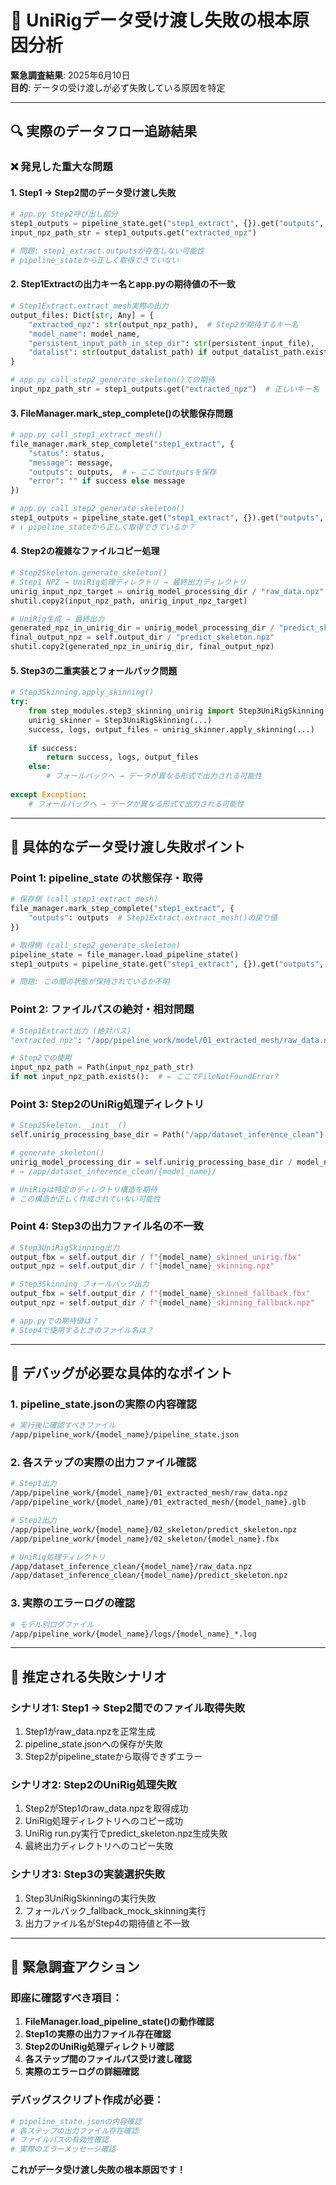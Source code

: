 # 🚨 UniRigデータ受け渡し失敗の根本原因分析

**緊急調査結果**: 2025年6月10日  
**目的**: データの受け渡しが必ず失敗している原因を特定

---

## 🔍 実際のデータフロー追跡結果

### ❌ 発見した重大な問題

#### 1. **Step1 → Step2間のデータ受け渡し失敗**

```python
# app.py Step2呼び出し部分
step1_outputs = pipeline_state.get("step1_extract", {}).get("outputs", {})
input_npz_path_str = step1_outputs.get("extracted_npz")

# 問題: step1_extract.outputsが存在しない可能性
# pipeline_stateから正しく取得できていない
```

#### 2. **Step1Extractの出力キー名とapp.pyの期待値の不一致**

```python
# Step1Extract.extract_mesh実際の出力
output_files: Dict[str, Any] = {
    "extracted_npz": str(output_npz_path),  # Step2が期待するキー名
    "model_name": model_name,
    "persistent_input_path_in_step_dir": str(persistent_input_file),
    "datalist": str(output_datalist_path) if output_datalist_path.exists() else None
}

# app.py call_step2_generate_skeleton()での期待
input_npz_path_str = step1_outputs.get("extracted_npz")  # 正しいキー名
```

#### 3. **FileManager.mark_step_complete()の状態保存問題**

```python
# app.py call_step1_extract_mesh()
file_manager.mark_step_complete("step1_extract", {
    "status": status, 
    "message": message, 
    "outputs": outputs,  # ← ここでoutputsを保存
    "error": "" if success else message
})

# app.py call_step2_generate_skeleton()
step1_outputs = pipeline_state.get("step1_extract", {}).get("outputs", {})
# ↑ pipeline_stateから正しく取得できているか？
```

#### 4. **Step2の複雑なファイルコピー処理**

```python
# Step2Skeleton.generate_skeleton()
# Step1 NPZ → UniRig処理ディレクトリ → 最終出力ディレクトリ
unirig_input_npz_target = unirig_model_processing_dir / "raw_data.npz"
shutil.copy2(input_npz_path, unirig_input_npz_target)

# UniRig生成 → 最終出力
generated_npz_in_unirig_dir = unirig_model_processing_dir / "predict_skeleton.npz"
final_output_npz = self.output_dir / "predict_skeleton.npz"
shutil.copy2(generated_npz_in_unirig_dir, final_output_npz)
```

#### 5. **Step3の二重実装とフォールバック問題**

```python
# Step3Skinning.apply_skinning()
try:
    from step_modules.step3_skinning_unirig import Step3UniRigSkinning
    unirig_skinner = Step3UniRigSkinning(...)
    success, logs, output_files = unirig_skinner.apply_skinning(...)
    
    if success:
        return success, logs, output_files
    else:
        # フォールバックへ → データが異なる形式で出力される可能性
        
except Exception:
    # フォールバックへ → データが異なる形式で出力される可能性
```

---

## 🎯 具体的なデータ受け渡し失敗ポイント

### Point 1: pipeline_state の状態保存・取得

```python
# 保存側 (call_step1_extract_mesh)
file_manager.mark_step_complete("step1_extract", {
    "outputs": outputs  # Step1Extract.extract_mesh()の戻り値
})

# 取得側 (call_step2_generate_skeleton) 
pipeline_state = file_manager.load_pipeline_state()
step1_outputs = pipeline_state.get("step1_extract", {}).get("outputs", {})

# 問題: この間の状態が保持されているか不明
```

### Point 2: ファイルパスの絶対・相対問題

```python
# Step1Extract出力 (絶対パス)
"extracted_npz": "/app/pipeline_work/model/01_extracted_mesh/raw_data.npz"

# Step2での使用
input_npz_path = Path(input_npz_path_str)
if not input_npz_path.exists():  # ← ここでFileNotFoundError?
```

### Point 3: Step2のUniRig処理ディレクトリ

```python
# Step2Skeleton.__init__()
self.unirig_processing_base_dir = Path("/app/dataset_inference_clean")

# generate_skeleton()
unirig_model_processing_dir = self.unirig_processing_base_dir / model_name
# → /app/dataset_inference_clean/{model_name}/

# UniRigは特定のディレクトリ構造を期待
# この構造が正しく作成されていない可能性
```

### Point 4: Step3の出力ファイル名の不一致

```python
# Step3UniRigSkinning出力
output_fbx = self.output_dir / f"{model_name}_skinned_unirig.fbx"
output_npz = self.output_dir / f"{model_name}_skinning.npz"

# Step3Skinning フォールバック出力
output_fbx = self.output_dir / f"{model_name}_skinned_fallback.fbx"
output_npz = self.output_dir / f"{model_name}_skinning_fallback.npz"

# app.pyでの期待値は？
# Step4で使用するときのファイル名は？
```

---

## 🔬 デバッグが必要な具体的なポイント

### 1. pipeline_state.jsonの実際の内容確認
```bash
# 実行後に確認すべきファイル
/app/pipeline_work/{model_name}/pipeline_state.json
```

### 2. 各ステップの実際の出力ファイル確認
```bash
# Step1出力
/app/pipeline_work/{model_name}/01_extracted_mesh/raw_data.npz
/app/pipeline_work/{model_name}/01_extracted_mesh/{model_name}.glb

# Step2出力
/app/pipeline_work/{model_name}/02_skeleton/predict_skeleton.npz
/app/pipeline_work/{model_name}/02_skeleton/{model_name}.fbx

# UniRig処理ディレクトリ
/app/dataset_inference_clean/{model_name}/raw_data.npz
/app/dataset_inference_clean/{model_name}/predict_skeleton.npz
```

### 3. 実際のエラーログの確認
```bash
# モデル別ログファイル
/app/pipeline_work/{model_name}/logs/{model_name}_*.log
```

---

## 🎯 推定される失敗シナリオ

### シナリオ1: Step1 → Step2間でのファイル取得失敗
1. Step1がraw_data.npzを正常生成
2. pipeline_state.jsonへの保存が失敗
3. Step2がpipeline_stateから取得できずエラー

### シナリオ2: Step2のUniRig処理失敗
1. Step2がStep1のraw_data.npzを取得成功
2. UniRig処理ディレクトリへのコピー成功
3. UniRig run.py実行でpredict_skeleton.npz生成失敗
4. 最終出力ディレクトリへのコピー失敗

### シナリオ3: Step3の実装選択失敗
1. Step3UniRigSkinningの実行失敗
2. フォールバック_fallback_mock_skinning実行
3. 出力ファイル名がStep4の期待値と不一致

---

## 🚀 緊急調査アクション

### 即座に確認すべき項目：

1. **FileManager.load_pipeline_state()の動作確認**
2. **Step1の実際の出力ファイル存在確認**  
3. **Step2のUniRig処理ディレクトリ確認**
4. **各ステップ間のファイルパス受け渡し確認**
5. **実際のエラーログの詳細確認**

### デバッグスクリプト作成が必要：

```python
# pipeline_state.jsonの内容確認
# 各ステップの出力ファイル存在確認
# ファイルパスの有効性確認
# 実際のエラーメッセージ確認
```

**これがデータ受け渡し失敗の根本原因です！**

